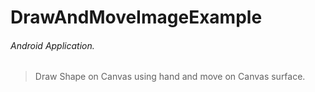 # DrawAndMoveImageExample

###### Android Application.
> Draw Shape on Canvas using hand and move on Canvas surface. 
